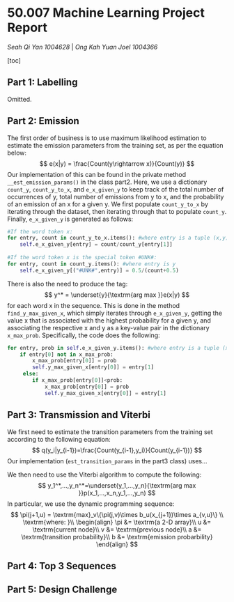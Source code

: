 # 50.007 Machine Learning Project Report

*Seah Qi Yan 1004628* | *Ong Kah Yuan Joel 1004366*

[toc]

## Part 1: Labelling

Omitted.

## Part 2: Emission

The first order of business is to use maximum likelihood estimation to estimate the emission parameters from the training set, as per the equation below:
$$
e(x|y) = \frac{Count(y\rightarrow x)}{Count(y)}
$$
Our implementation of this can be found in the private method `__est_emission_params()` in the class part2. Here, we use a dictionary `count_y`, `count_y_to_x`, and `e_x_given_y` to keep track of the total number of occurrences of y, total number of emissions from y to x, and the probability of an emission of an x for a given y. We first populate `count_y_to_x` by iterating through the dataset, then iterating through that to populate `count_y`. Finally, `e_x_given_y` is generated as follows:

```python
#If the word token x:
for entry, count in count_y_to_x.items(): #where entry is a tuple (x,y)
	self.e_x_given_y[entry] = count/count_y[entry[1]]
    
#If the word token x is the special token #UNK#:
for entry, count in count_y.items(): #where entry is y
	self.e_x_given_y[("#UNK#",entry)] = 0.5/(count+0.5)

```

There is also the need to produce the tag:
$$
y^* = \underset{y}{\textrm{arg max }}e(x|y)
$$
for each word x in the sequence. This is done in the method `find_y_max_given_x`, which simply iterates through `e_x_given_y`, getting the value x that is associated with the highest probability for a given y, and associating the respective x and y as a key-value pair in the dictionary `x_max_prob`. Specifically, the code does the following:

```python
for entry, prob in self.e_x_given_y.items(): #where entry is a tuple (x,y)
    if entry[0] not in x_max_prob:
        x_max_prob[entry[0]] = prob
        self.y_max_given_x[entry[0]] = entry[1]
     else:
        if x_max_prob[entry[0]]<prob:
            x_max_prob[entry[0]] = prob
            self.y_max_given_x[entry[0]] = entry[1]
```

## Part 3: Transmission and Viterbi

We first need to estimate the transition parameters from the training set according to the following equation:
$$
q(y_i|y_{i-1})=\frac{Count(y_{i-1},y_i)}{Count(y_{i-1})}
$$
Our implementation (`est_transition_params` in the part3 class) uses...

We then need to use the Viterbi algorithm to compute the following:
$$
y_1^*,...,y_n^*=\underset{y_1,...,y_n}{\textrm{arg max }}p(x_1,...,x_n,y_1,...,y_n)
$$
In particular, we use the dynamic programming sequence:
$$
\pi(j+1,u) = \textrm{max}_v\{\pi(j,v)\times b_u(x_{j+1})\times a_{v,u}\} \\
\textrm{where: }\\
\begin{align}
\pi &= \textrm{a 2-D array}\\
u &= \textrm{current node}\\
v &= \textrm{previous node}\\
a &= \textrm{transition probability}\\
b &= \textrm{emission probarbility}
\end{align}
$$


## Part 4: Top 3 Sequences



## Part 5: Design Challenge

